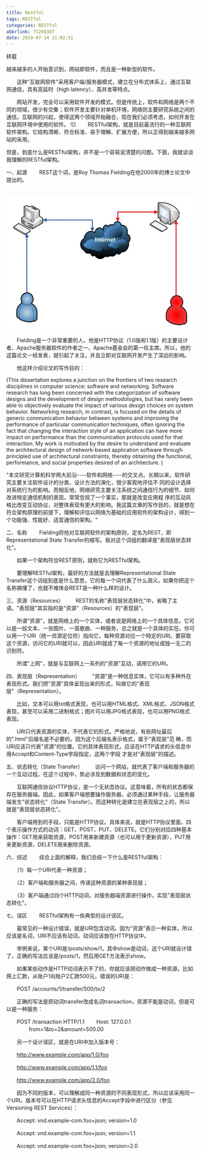 ```yaml
---
title: Restful
tags: RESTful
categories: RESTful
abbrlink: 7126038f
date: 2019-07-14 21:02:51
---
```

转载
<!--more-->
越来越多的人开始意识到，网站即软件，而且是一种新型的软件。

　　这种"互联网软件"采用客户端/服务器模式，建立在分布式体系上，通过互联网通信，具有高延时（high latency）、高并发等特点。

　　网站开发，完全可以采用软件开发的模式。但是传统上，软件和网络是两个不同的领域，很少有交集；软件开发主要针对单机环境，网络则主要研究系统之间的通信。互联网的兴起，使得这两个领域开始融合，现在我们必须考虑，如何开发在互联网环境中使用的软件。
![]
　　RESTful架构，就是目前最流行的一种互联网软件架构。它结构清晰、符合标准、易于理解、扩展方便，所以正得到越来越多网站的采用。

但是，到底什么是RESTful架构，并不是一个容易说清楚的问题。下面，我就谈谈我理解的RESTful架构。

一、起源
　　REST这个词，是Roy Thomas Fielding在他2000年的博士论文中提出的。

　　![RESTful](/img/a.jpg)

　　Fielding是一个非常重要的人，他是HTTP协议（1.0版和1.1版）的主要设计者、Apache服务器软件的作者之一、Apache基金会的第一任主席。所以，他的这篇论文一经发表，就引起了关注，并且立即对互联网开发产生了深远的影响。

　　他这样介绍论文的写作目的：

(This dissertation explores a junction on the frontiers of two research disciplines in computer science: software and networking. Software research has long been concerned with the categorization of software designs and the development of design methodologies, but has rarely been able to objectively evaluate the impact of various design choices on system behavior. Networking research, in contrast, is focused on the details of generic communication behavior between systems and improving the performance of particular communication techniques, often ignoring the fact that changing the interaction style of an application can have more impact on performance than the communication protocols used for that interaction. My work is motivated by the desire to understand and evaluate the architectural design of network-based application software through principled use of architectural constraints, thereby obtaining the functional, performance, and social properties desired of an architecture. )

"本文研究计算机科学两大前沿----软件和网络----的交叉点。长期以来，软件研究主要关注软件设计的分类、设计方法的演化，很少客观地评估不 同的设计选择对系统行为的影响。而相反地，网络研究主要关注系统之间通信行为的细节、如何改进特定通信机制的表现，常常忽视了一个事实，那就是改变应用程 序的互动风格比改变互动协议，对整体表现有更大的影响。我这篇文章的写作目的，就是想在符合架构原理的前提下，理解和评估以网络为基础的应用软件的架构设计，得到一个功能强、性能好、适宜通信的架构。"

二、名称
　　Fielding将他对互联网软件的架构原则，定名为REST，即Representational State Transfer的缩写。我对这个词组的翻译是"表现层状态转化"。

　　如果一个架构符合REST原则，就称它为RESTful架构。

　　要理解RESTful架构，最好的方法就是去理解Representational State Transfer这个词组到底是什么意思，它的每一个词代表了什么涵义。如果你把这个名称搞懂了，也就不难体会REST是一种什么样的设计。

三、资源（Resources）
　　REST的名称"表现层状态转化"中，省略了主语。"表现层"其实指的是"资源"（Resources）的"表现层"。

　　所谓"资源"，就是网络上的一个实体，或者说是网络上的一个具体信息。它可以是一段文本、一张图片、一首歌曲、一种服务，总之就是一个具体的实在。你可以用一个URI（统一资源定位符）指向它，每种资源对应一个特定的URI。要获取这个资源，访问它的URI就可以，因此URI就成了每一个资源的地址或独一无二的识别符。

　　所谓"上网"，就是与互联网上一系列的"资源"互动，调用它的URI。

四、表现层（Representation）
　　"资源"是一种信息实体，它可以有多种外在表现形式。我们把"资源"具体呈现出来的形式，叫做它的"表现层"（Representation）。

　　比如，文本可以用txt格式表现，也可以用HTML格式、XML格式、JSON格式表现，甚至可以采用二进制格式；图片可以用JPG格式表现，也可以用PNG格式表现。

　　URI只代表资源的实体，不代表它的形式。严格地说，有些网址最后的".html"后缀名是不必要的，因为这个后缀名表示格式，属于"表现层"范 畴，而URI应该只代表"资源"的位置。它的具体表现形式，应该在HTTP请求的头信息中用Accept和Content-Type字段指定，这两个字段 才是对"表现层"的描述。

五、状态转化（State Transfer）
　　访问一个网站，就代表了客户端和服务器的一个互动过程。在这个过程中，势必涉及到数据和状态的变化。

　　互联网通信协议HTTP协议，是一个无状态协议。这意味着，所有的状态都保存在服务器端。因此，如果客户端想要操作服务器，必须通过某种手段，让服务器端发生"状态转化"（State Transfer）。而这种转化是建立在表现层之上的，所以就是"表现层状态转化"。

　　客户端用到的手段，只能是HTTP协议。具体来说，就是HTTP协议里面，四个表示操作方式的动词：GET、POST、PUT、DELETE。它们分别对应四种基本操作：GET用来获取资源，POST用来新建资源（也可以用于更新资源），PUT用来更新资源，DELETE用来删除资源。

六、综述
　　综合上面的解释，我们总结一下什么是RESTful架构：

　　（1）每一个URI代表一种资源；

　　（2）客户端和服务器之间，传递这种资源的某种表现层；

　　（3）客户端通过四个HTTP动词，对服务器端资源进行操作，实现"表现层状态转化"。

七、误区
　　RESTful架构有一些典型的设计误区。

　　最常见的一种设计错误，就是URI包含动词。因为"资源"表示一种实体，所以应该是名词，URI不应该有动词，动词应该放在HTTP协议中。

　　举例来说，某个URI是/posts/show/1，其中show是动词，这个URI就设计错了，正确的写法应该是/posts/1，然后用GET方法表示show。

　　如果某些动作是HTTP动词表示不了的，你就应该把动作做成一种资源。比如网上汇款，从账户1向账户2汇款500元，错误的URI是：

　　POST /accounts/1/transfer/500/to/2

　　正确的写法是把动词transfer改成名词transaction，资源不能是动词，但是可以是一种服务：

　　POST /transaction HTTP/1.1
　　Host: 127.0.0.1
　　
　　from=1&to=2&amount=500.00

　　另一个设计误区，就是在URI中加入版本号：

　　http://www.example.com/app/1.0/foo

　　http://www.example.com/app/1.1/foo

　　http://www.example.com/app/2.0/foo

　　因为不同的版本，可以理解成同一种资源的不同表现形式，所以应该采用同一个URI。版本号可以在HTTP请求头信息的Accept字段中进行区分（参见Versioning REST Services）：

　　Accept: vnd.example-com.foo+json; version=1.0

　　Accept: vnd.example-com.foo+json; version=1.1

　　Accept: vnd.example-com.foo+json; version=2.0